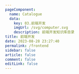 ```yaml
---
pageComponent:
  name: Catalogue
  data:
    key: 03.前端开发
    imgUrl: /svg/computer.svg
    description: 前端开发知识库目录
title: 前端开发
date: 2023-08-28 23:27:40
permalink: /frontend
sidebar: false
article: false
comment: false
editLink: false
---
```

